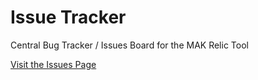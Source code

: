 # Issue Tracker
Central Bug Tracker / Issues Board for the MAK Relic Tool

[Visit the Issues Page](https://github.com/MAK-Relic-Tool/Issue-Tracker/issues)
